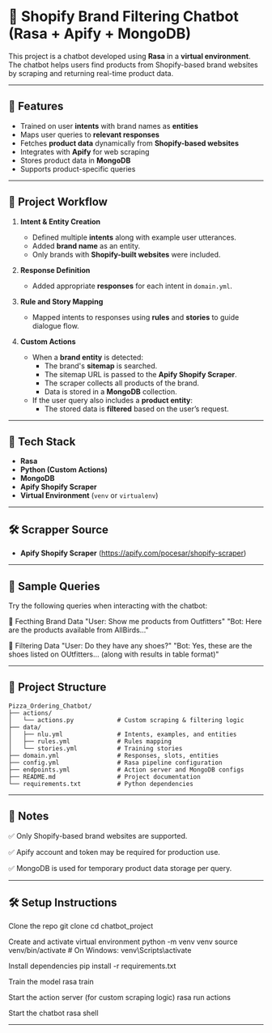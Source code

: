 # 🧠 Shopify Brand Filtering Chatbot (Rasa + Apify + MongoDB)

This project is a chatbot developed using **Rasa** in a **virtual environment**. The chatbot helps users find products from Shopify-based brand websites by scraping and returning real-time product data.

---

## 🚀 Features

- Trained on user **intents** with brand names as **entities**
- Maps user queries to **relevant responses**
- Fetches **product data** dynamically from **Shopify-based websites**
- Integrates with **Apify** for web scraping
- Stores product data in **MongoDB**
- Supports product-specific queries

---

## 🧩 Project Workflow

1. **Intent & Entity Creation**
   - Defined multiple **intents** along with example user utterances.
   - Added **brand name** as an entity.
   - Only brands with **Shopify-built websites** were included.

2. **Response Definition**
   - Added appropriate **responses** for each intent in `domain.yml`.

3. **Rule and Story Mapping**
   - Mapped intents to responses using **rules** and **stories** to guide dialogue flow.

4. **Custom Actions**
   - When a **brand entity** is detected:
     - The brand's **sitemap** is searched.
     - The sitemap URL is passed to the **Apify Shopify Scraper**.
     - The scraper collects all products of the brand.
     - Data is stored in a **MongoDB** collection.
   - If the user query also includes a **product entity**:
     - The stored data is **filtered** based on the user’s request.

---

## 🧰 Tech Stack

- **Rasa**
- **Python (Custom Actions)**
- **MongoDB**
- **Apify Shopify Scraper**
- **Virtual Environment** (`venv` or `virtualenv`)

---

## 🛠️ Scrapper Source

- **Apify Shopify Scraper** (https://apify.com/pocesar/shopify-scraper)

---

## 💬 Sample Queries
Try the following queries when interacting with the chatbot:

🔁 Fecthing Brand Data
"User: Show me products from Outfitters"
"Bot: Here are the products available from AllBirds..."

📩 Filtering Data
"User: Do they have any shoes?"
"Bot: Yes, these are the shoes listed on OUtfitters... (along with results in table format)"

---

## 📁 Project Structure

```
Pizza_Ordering_Chatbot/
├── actions/
│   └── actions.py            # Custom scraping & filtering logic
├── data/
│   ├── nlu.yml               # Intents, examples, and entities
│   ├── rules.yml             # Rules mapping
│   └── stories.yml           # Training stories
├── domain.yml                # Responses, slots, entities
├── config.yml                # Rasa pipeline configuration
├── endpoints.yml             # Action server and MongoDB configs
├── README.md                 # Project documentation
└── requirements.txt          # Python dependencies
```

---

## 📌 Notes

✅ Only Shopify-based brand websites are supported.

✅ Apify account and token may be required for production use.

✅ MongoDB is used for temporary product data storage per query.

---

## 🛠️ Setup Instructions

Clone the repo
git clone <repo-url>
cd chatbot_project

Create and activate virtual environment
python -m venv venv
source venv/bin/activate  # On Windows: venv\Scripts\activate

Install dependencies
pip install -r requirements.txt

Train the model
rasa train

Start the action server (for custom scraping logic)
rasa run actions

Start the chatbot
rasa shell

---
